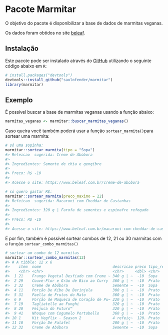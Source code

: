 
<!-- README.md is generated from README.Rmd. Please edit that file -->

# Pacote Marmitar

<!-- badges: start -->
<!-- badges: end -->

O objetivo do pacote é disponibilizar a base de dados de marmitas
veganas.

Os dados foram obtidos no site
[beleaf](https://www.beleaf.com.br/cardapio-marmitas-veganas).

## Instalação

Este pacote pode ser instalado através do [GitHub](https://github.com/)
utilizando o seguinte código abaixo em `R`:

``` r
# install.packages("devtools")
devtools::install_github("saulofender/marmitar")
library(marmitar)
```

## Exemplo

É possível buscar a base de marmitas veganas usando a função abaixo:

``` r
marmitas_veganas <- marmitar::buscar_marmitas_veganas()
```

Caso queira você também poderá usar a função `sortear_marmita()`para
sortear uma marmita:

``` r
# só uma sopinha:
marmitar::sortear_marmita(tipo = "Sopa")
#> Refeicao  sugerida: Creme de Abóbora 
#> 
#> Ingredientes: Semente de chia e gengibre 
#> 
#> Preco: R$ -10 
#> 
#> Acesse o site: https://www.beleaf.com.br/creme-de-abobora

# só quero gastar R$:
marmitar::sortear_marmita(preco_maximo = 22)
#> Refeicao  sugerida: Macaroni com Cheddar de Castanhas 
#> 
#> Ingredientes: 320 g | Farofa de sementes e espinafre refogado 
#> 
#> Preco: R$ -10 
#> 
#> Acesse o site: https://www.beleaf.com.br/macaroni-com-cheddar-de-castanhas
```

E por fim, também é possível sortear combos de 12, 21 ou 30 marmitas com
a função `sortear_combo_marmitas()`

``` r
# sortear um combo de 12 marmitas
marmitar::sortear_combo_marmitas(12)
#> # A tibble: 12 x 6
#>    item  nome                                descricao preco tipo_refeicao url  
#>    <chr> <chr>                               <chr>     <dbl> <chr>         <chr>
#>  1 21    Frango Vegetal Desfiado com Creme ~ 340 g | ~  -10  Sopa          http~
#>  2 29    Couve-Flor e Grão de Bico ao Curry  360 g | ~  -10  Prato         http~
#>  3 32    Creme de Abóbora                    Semente ~  -10  Sopa          http~
#>  4 11    Porção De Kibe De Berinjela         300 g | ~  -10  Prato         http~
#>  5 31    Paella de Frutos do Mato            360 g | ~  -10  Prato         http~
#>  6 9     Porção de Moqueca de Coração de Pu~ 220 g | ~  -10  Prato         http~
#>  7 19    Tagliatelle ao Funghi               320 g | ~  -10  Prato         http~
#>  8 20    Feijuca do Futuro™                  320 g | ~  -10  Prato         http~
#>  9 41    Nhoque com Cogumelo Portobello      360 g | ~  -10  Prato         http~
#> 10 1     Kit Vegflix - Season 2              4 refeiç~  120. Prato         http~
#> 11 10    Porção De Falafel                   200 g | ~  -10  Prato         http~
#> 12 32    Creme de Abóbora                    Semente ~  -10  Sopa          http~
```
